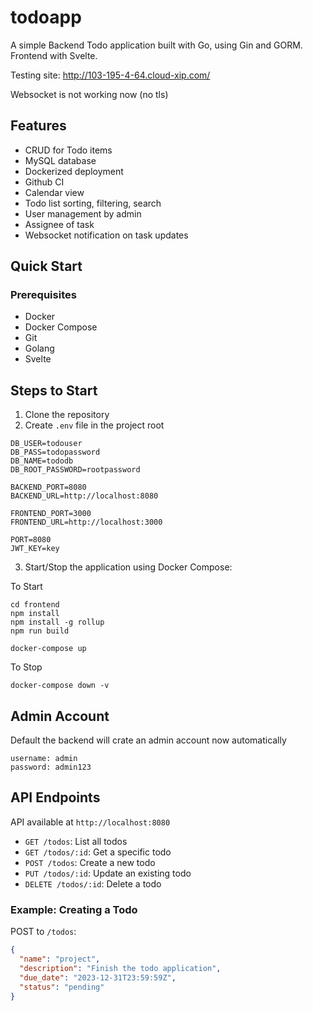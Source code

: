 # todoapp

A simple Backend Todo application built with Go, using Gin and GORM. Frontend with Svelte.

Testing site: http://103-195-4-64.cloud-xip.com/

Websocket is not working now (no tls)

## Features

- CRUD for Todo items
- MySQL database
- Dockerized deployment
- Github CI
- Calendar view
- Todo list sorting, filtering, search
- User management by admin
- Assignee of task
- Websocket notification on task updates


## Quick Start

### Prerequisites

- Docker
- Docker Compose
- Git
- Golang
- Svelte

## Steps to Start

1. Clone the repository
2. Create `.env` file in the project root

```
DB_USER=todouser
DB_PASS=todopassword
DB_NAME=tododb
DB_ROOT_PASSWORD=rootpassword

BACKEND_PORT=8080
BACKEND_URL=http://localhost:8080

FRONTEND_PORT=3000
FRONTEND_URL=http://localhost:3000

PORT=8080
JWT_KEY=key
```

3. Start/Stop the application using Docker Compose:

To Start
```
cd frontend
npm install
npm install -g rollup
npm run build

docker-compose up

```

To Stop
```
docker-compose down -v

```

## Admin Account

Default the backend will crate an admin account now automatically
```
username: admin
password: admin123
```

## API Endpoints

API available at `http://localhost:8080`

- `GET /todos`: List all todos
- `GET /todos/:id`: Get a specific todo
- `POST /todos`: Create a new todo
- `PUT /todos/:id`: Update an existing todo
- `DELETE /todos/:id`: Delete a todo

### Example: Creating a Todo

POST to `/todos`:

```json
{
  "name": "project",
  "description": "Finish the todo application",
  "due_date": "2023-12-31T23:59:59Z",
  "status": "pending"
}
```
